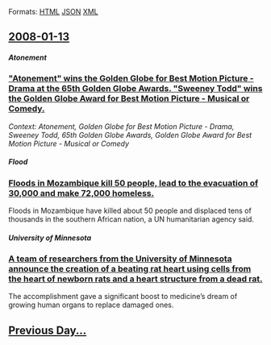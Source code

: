 
Formats: [HTML](2008/01/13/index.html)  [JSON](2008/01/13/index.json)  [XML](2008/01/13/index.xml)  

## [2008-01-13](/news/2008/01/13/index.md)

##### Atonement
### [ "Atonement" wins the Golden Globe for Best Motion Picture - Drama at the 65th Golden Globe Awards. "Sweeney Todd" wins the Golden Globe Award for Best Motion Picture - Musical or Comedy. ](/news/2008/01/13/atonement-wins-the-golden-globe-for-best-motion-picture-drama-at-the-65th-golden-globe-awards-sweeney-todd-wins-the-golden-globe-awa.md)
_Context: Atonement, Golden Globe for Best Motion Picture - Drama, Sweeney Todd, 65th Golden Globe Awards, Golden Globe Award for Best Motion Picture - Musical or Comedy_

##### Flood
### [ Floods in Mozambique kill 50 people, lead to the evacuation of 30,000 and make 72,000 homeless. ](/news/2008/01/13/floods-in-mozambique-kill-50-people-lead-to-the-evacuation-of-30-000-and-make-72-000-homeless.md)
Floods in Mozambique have killed about 50 people and displaced tens of thousands in the southern African nation, a UN humanitarian agency said.

##### University of Minnesota
### [ A team of researchers from the University of Minnesota announce the creation of a beating rat heart using cells from the heart of newborn rats and a heart structure from a dead rat. ](/news/2008/01/13/a-team-of-researchers-from-the-university-of-minnesota-announce-the-creation-of-a-beating-rat-heart-using-cells-from-the-heart-of-newborn-r.md)
The accomplishment gave a significant boost to medicine’s dream of growing human organs to replace damaged ones. 

## [Previous Day...](/news/2008/01/12/index.md)

